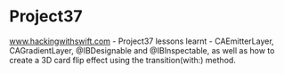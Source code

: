 # Project37
www.hackingwithswift.com - Project37
lessons learnt - CAEmitterLayer, CAGradientLayer, @IBDesignable and @IBInspectable, as well as how to create a 3D card flip effect using the transition(with:) method.

